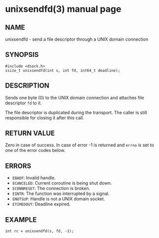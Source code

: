 # unixsendfd(3) manual page

## NAME

unixsendfd - send a file descriptor through a UNIX domain connection

## SYNOPSIS

```
#include <dsock.h>
ssize_t unixsendfd(int s, int fd, int64_t deadline);
```

## DESCRIPTION

Sends one byte (0) to the UNIX domain connection and attaches file descriptor `fd` to it.

The file descriptor is duplicated during the transport. The caller is still responsible for closing it after this call.

## RETURN VALUE

Zero in case of success. In case of error -1 is returned and `errno` is set to one of the error codes below.

## ERRORS

* `EBADF`: Invalid handle.
* `ECANCELED`: Current coroutine is being shut down.
* `ECONNRESET`: The connection is broken.
* `EINTR`: The function was interrupted by a signal.
* `ENOTSUP`: Handle is not a UNIX domain socket.
* `ETIMEDOUT`: Deadline expired.

## EXAMPLE

```
int rc = unixsendfd(s, fd, -1);
```

